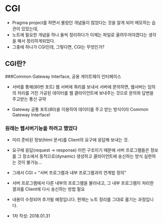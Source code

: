 # CGI
- Pragma project를 하면서 몰랐던 개념들이 많았다는 것을 알게 되어 메모하는 습관이 있었는데,
- 노트에 필요한 개념을 하나 둘씩 정리하다가 이제는 파일로 올려두어야겠다는 생각을 해서 정리하게되었다.
- 그중에 하나가 CGI인데, 그렇다면, CGI는 무엇인가?

## CGI란?

###Common Gateway Interface, 공용 게이트웨이 인터페이스
- 서버를 통해(80번 포트) 웹 서버에 쿼리를 보내서 서버에 문의하면, 웹서버는 임의의 처리를 거친 가공된 데이터를 웹 클라이언트에 보내주는 것으로 문의와 답변을 주고받는 통신 규약
* Gateway 공통 포트(80)을 이용하여 데이터를 주고 받는 방식이라 Common Gateway Interface!

### 원래는 웹서버기능을 하려고 했었다

- 미리 준비된 정보(html 문서)를 Client의 요구에 응답해 보내는 것.
- 요구에 응답(request -> response) 이런 구조이기 때문에 서버 프로그램들은 정보를 그 장소에서 동적으로(dynamic) 생성하고 클라이언트에 송신하는 방식 실현하는 것이 불가능...

- 그래서 CGI = "서버 프로그램과 내부 프로그램과의 연계법 정의"
- 서버 프로그램에서 다른 내부의 프로그램을 불러내고, 그 내부 프로그램이 처리한 결과를 Client에 다시 송신하는 방법 필요



- 내용이 수정되어 추가될 예정입니다. 현재는 노트 정리를 그대로 옮기는 과정입니다.
- 1차 작성: 2018.01.31
